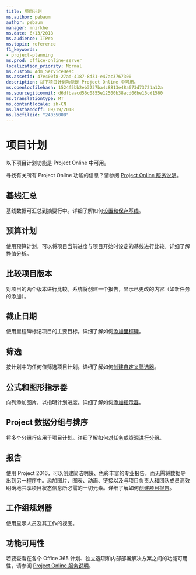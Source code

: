 ```yaml
---
title: 项目计划
ms.author: pebaum
author: pebaum
manager: mnirkhe
ms.date: 6/13/2018
ms.audience: ITPro
ms.topic: reference
f1_keywords:
- project-planning
ms.prod: office-online-server
localization_priority: Normal
ms.custom: Adm_ServiceDesc
ms.assetid: 47e400f8-27ad-4187-8d31-e47ac3767300
description: 以下项目计划功能是 Project Online 中可用。
ms.openlocfilehash: 1524f5bb2eb3237ba4c8813e48a673d73721a12a
ms.sourcegitcommit: d6dfbaacd56c0855e12500b38acd06be16cd1560
ms.translationtype: MT
ms.contentlocale: zh-CN
ms.lasthandoff: 09/19/2018
ms.locfileid: "24035008"
---
```

# <a name="project-planning"></a>项目计划

以下项目计划功能是 Project Online 中可用。
  
寻找有关所有 Project Online 功能的信息？请参阅 [Project Online 服务说明](project-online-service-description.md)。
  
## <a name="baseline-rollup"></a>基线汇总
<a name="bkmk_Baselinerollup"> </a>

基线数据可汇总到摘要行中。详细了解如何[设置和保存基线](https://go.microsoft.com/fwlink/p/?LinkId=271346)。
  
## <a name="budget-planning"></a>预算计划
<a name="bkmk_Budgetplanning"> </a>

使用预算计划，可以将项目当前进度与项目开始时设定的基线进行比较。详细了解[挣值分析](https://go.microsoft.com/fwlink/p/?LinkId=271336)。
  
## <a name="compare-project-versions"></a>比较项目版本
<a name="bkmk_Compareprojectversions"> </a>

对项目的两个版本进行比较。系统将创建一个报告，显示已更改的内容（如新任务的添加）。
  
## <a name="deadlines"></a>截止日期
<a name="bkmk_Deadlines"> </a>

使用里程碑标记项目的主要目标。详细了解如何[添加里程碑](https://go.microsoft.com/fwlink/p/?LinkId=271339)。
  
## <a name="filtering"></a>筛选
<a name="bkmk_Filtering"> </a>

按计划中的任何值筛选项目计划。详细了解如何[创建自定义筛选器](https://go.microsoft.com/fwlink/p/?LinkId=271341)。
  
## <a name="formulas-and-graphical-indicators"></a>公式和图形指示器
<a name="bkmk_Formulasandgraphicalindicators"> </a>

向列添加图片，以指明计划进度。详细了解如何[添加指示器](https://go.microsoft.com/fwlink/p/?LinkId=271340)。
  
## <a name="group-and-sort-project-data"></a>Project 数据分组与排序
<a name="bkmk_GroupandsortProjectdata"> </a>

将多个分组行应用于项目计划。详细了解如何[对任务或资源进行分组](https://go.microsoft.com/fwlink/p/?LinkId=271326)。
  
## <a name="reports"></a>报告
<a name="bkmk_Reports"> </a>

使用 Project 2016，可以创建简洁明快、色彩丰富的专业报告，而无需将数据导出到另一程序中。添加图片、图表、动画、链接以及与项目负责人和团队成员高效明确地共享项目状态信息所必需的一切元素。详细了解如何[创建项目报告](https://go.microsoft.com/fwlink/p/?LinkId=271349)。
  
## <a name="team-planner"></a>工作组规划器
<a name="bkmk_TeamPlanner"> </a>

使用显示人员及其工作的视图。 
  
## <a name="feature-availability"></a>功能可用性
<a name="bkmk_TeamPlanner"> </a>

若要查看在各个 Office 365 计划、独立选项和内部部署解决方案之间的功能可用性，请参阅 [Project Online 服务说明](project-online-service-description.md)。
  

